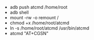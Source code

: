- adb push atcmd /home/root
- adb shell
- mount -rw -o remount /
- chmod +x /home/root/atcmd
- ln -s /home/root/atcmd /usr/bin/atcmd
- atcmd "AT+CGSN"
